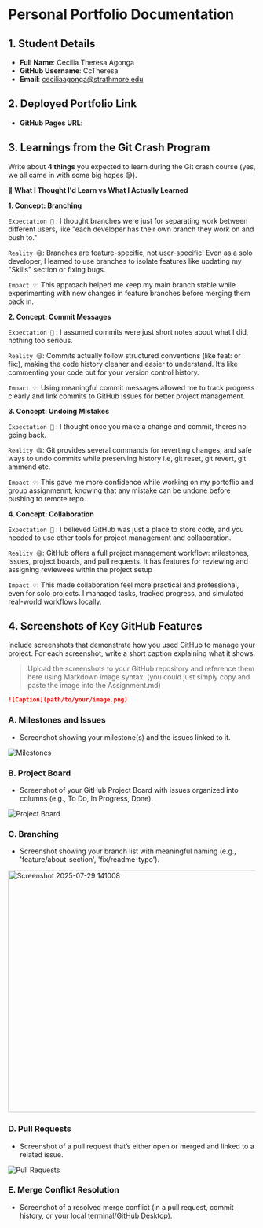 # Personal Portfolio Documentation

## 1. Student Details

- **Full Name**: Cecilia Theresa Agonga
- **GitHub Username**: CcTheresa
- **Email**: ceciliaagonga@strathmore.edu

## 2. Deployed Portfolio Link

- **GitHub Pages URL**:

## 3. Learnings from the Git Crash Program

Write about **4 things** you expected to learn during the Git crash course (yes, we all came in with some big hopes 😅).

**🧠 What I Thought I'd Learn vs What I Actually Learned**

**1. Concept: Branching**

`Expectation 👀` : I thought branches were just for separating work between different users, like "each developer has their own branch they work on and push to."

`Reality 😅`: Branches are feature-specific, not user-specific! Even as a solo developer, I learned to use branches to isolate features like updating my "Skills" section or fixing bugs.

`Impact 💡`: This approach helped me keep my main branch stable while experimenting with new changes in feature branches before merging them back in.

**2. Concept: Commit Messages**

`Expectation 👀` : I assumed commits were just short notes about what I did, nothing too serious.

`Reality 😅`: Commits actually follow structured conventions (like feat: or fix:), making the code history cleaner and easier to understand. It’s like commenting your code but for your version control history.

`Impact 💡`: Using meaningful commit messages allowed me to track progress clearly and link commits to GitHub Issues for better project management.

**3. Concept: Undoing Mistakes**

`Expectation 👀` : I thought once you make a change and commit, theres no going back.

`Reality 😅`: Git provides several commands for reverting changes, and safe ways to undo commits while preserving history i.e, git reset, git revert, git ammend etc.

`Impact 💡`: This gave me more confidence while working on my portoflio and group assignmennt; knowing that any mistake can be undone before pushing to remote repo.

**4. Concept: Collaboration**

`Expectation 👀` : I believed GitHub was just a place to store code, and you needed to use other tools for project management and collaboration.

`Reality 😅`: GitHub offers a full project management workflow: milestones, issues, project boards, and pull requests. It has features for reviewing and assigning reviewees within the project setup

`Impact 💡`: This made collaboration feel more practical and professional, even for solo projects. I managed tasks, tracked progress, and simulated real-world workflows locally.

## 4. Screenshots of Key GitHub Features

Include screenshots that demonstrate how you used GitHub to manage your project. For each screenshot, write a short caption explaining what it shows.

> Upload the screenshots to your GitHub repository and reference them here using Markdown image syntax:
> (you could just simply copy and paste the image into the Assignment.md)

```markdown
![Caption](path/to/your/image.png)
```


### A. Milestones and Issues

- Screenshot showing your milestone(s) and the issues linked to it.

![Milestones](https://github.com/user-attachments/assets/fe7b7cd1-756d-4a16-8caa-d586b246d2b3)

### B. Project Board

- Screenshot of your GitHub Project Board with issues organized into columns (e.g., To Do, In Progress, Done).

  
![Project Board](https://github.com/user-attachments/assets/096d5f24-8ea7-4f21-9b15-354e321de17c)

### C. Branching
- Screenshot showing your branch list with meaningful naming (e.g., 'feature/about-section', 'fix/readme-typo').
  
<img width="1837" height="492" alt="Screenshot 2025-07-29 141008" src="https://github.com/user-attachments/assets/9254c359-6ad0-4270-ab84-ecbb7975da27" />


### D. Pull Requests
- Screenshot of a pull request that’s either open or merged and linked to a related issue.
  
![Pull Requests](https://github.com/user-attachments/assets/9f4384c7-9f11-4fe6-936a-5632ca4e348a)

### E. Merge Conflict Resolution
- Screenshot of a resolved merge conflict (in a pull request, commit history, or your local terminal/GitHub Desktop).
